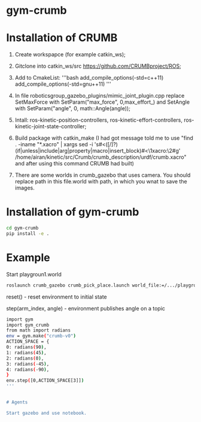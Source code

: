 # gym-crumb



# Installation of CRUMB

1. Create workspapce (for example catkin_ws);

2. Gitclone into catkin_ws/src https://github.com/CRUMBproject/ROS;

3. Add to CmakeList:
'''bash
add_compile_options(-std=c++11)
add_compile_options(-std=gnu++11)
'''

4. In file roboticsgroup_gazebo_plugins/mimic_joint_plugin.cpp replace SetMaxForce with SetParam("max_force", 0,max_effort_) and SetAngle with SetParam("angle", 0, math::Angle(angle));

5. Intall: ros-kinetic-position-controllers, ros-kinetic-effort-controllers, ros-kinetic-joint-state-controller;

6. Build package with catkin_make (I had got message told me to use "find . -iname "*.xacro" | xargs sed -i 's#<\([/]\?\)\(if\|unless\|include\|arg\|property\|macro\|insert_block\)#<\1xacro:\2#g' /home/airan/kinetic/src/Crumb/crumb_description/urdf/crumb.xacro" and after using this command CRUMB had built)

7. There are some worlds in crumb_gazebo that uses camera. You should replace path in this file.world with path, in which you wnat to save the images.
	

# Installation of gym-crumb

```bash
cd gym-crumb
pip install -e .
```

# Example

Start playgroun1.world
```bash
roslaunch crumb_gazebo crumb_pick_place.launch world_file:=/.../playground1.world
```
reset() - reset environment to initial state

step(arm_index, angle) - environment publishes angle on a topic
```bash
import gym
import gym_crumb
from math import radians
env = gym.make("crumb-v0")  
ACTION_SPACE = {
0: radians(90),
1: radians(45),
2: radians(0),
3: radians(-45),
4: radians(-90),
}
env.step([0,ACTION_SPACE[3]])
'''


# Agents

Start gazebo and use notebook.

